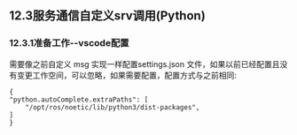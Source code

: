 ## 12.3服务通信自定义srv调用(Python)
### 12.3.1准备工作--vscode配置
需要像之前自定义 msg 实现一样配置settings.json 文件，如果以前已经配置且没有变更工作空间，可以忽略，如果需要配置，配置方式与之前相同:

    {
    "python.autoComplete.extraPaths": [
        "/opt/ros/noetic/lib/python3/dist-packages",
    ]
    }